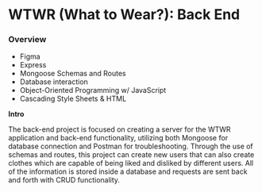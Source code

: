 # WTWR (What to Wear?): Back End

### Overview

- Figma
- Express
- Mongoose Schemas and Routes
- Database interaction
- Object-Oriented Programming w/ JavaScript
- Cascading Style Sheets & HTML

**Intro**

The back-end project is focused on creating a server for the WTWR application and back-end functionality, utilizing both Mongoose for database connection and Postman for troubleshooting. Through the use of schemas and routes, this project can create new users that can also create clothes which are capable of being liked and disliked by different users. All of the information is stored inside a database and requests are sent back and forth with CRUD functionality.
